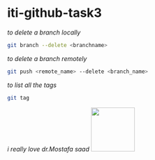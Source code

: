 # iti-github-task3

*to delete a branch locally*

```Bash
git branch --delete <branchname>
```
*to delete a branch remotely*
```Bash
git push <remote_name> --delete <branch_name>
```
*to list all the tags*
```bash
git tag
```

*i really love dr.Mostafa saad*
<img src="https://www.google.com/url?sa=i&url=https%3A%2F%2Fwww.udemy.com%2Fuser%2Fmostafasaadibrahim%2F&psig=AOvVaw0v0EcsAoGBdZMSdv4fA-yT&ust=1705242781736000&source=images&cd=vfe&opi=89978449&ved=0CBIQjRxqFwoTCPD019uv2oMDFQAAAAAdAAAAABAV" width="100" height="100">




